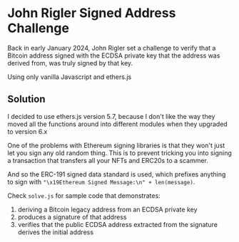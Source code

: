 # John Rigler Signed Address Challenge

Back in early January 2024, John Rigler set a challenge to verify that a Bitcoin address signed with the ECDSA  private key that the address was derived from, was truly signed by that key.

Using only vanilla Javascript and ethers.js

## Solution

I decided to use ethers.js version 5.7, because I don't like the way they moved all the functions around into different modules when they upgraded to version 6.x

One of the problems with Ethereum signing libraries is that they won't just let you sign any old random thing. This is to prevent tricking you into signing a transaction that transfers all your NFTs and ERC20s to a scammer.

And so the ERC-191 signed data standard is used, which prefixes anything to sign with `"\x19Ethereum Signed Message:\n" + len(message)`.

Check `solve.js` for sample code that demonstrates:

1. deriving a Bitcoin legacy address from an ECDSA private key
2. produces a signature of that address
3. verifies that the public ECDSA address extracted from the signature derives the initial address
